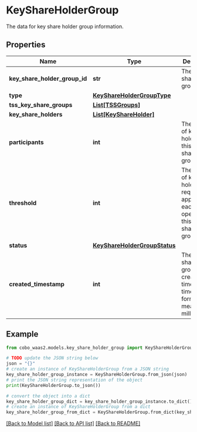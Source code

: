 # KeyShareHolderGroup

The data for key share holder group information.

## Properties

Name | Type | Description | Notes
------------ | ------------- | ------------- | -------------
**key_share_holder_group_id** | **str** | The key share holder group ID. | [optional] 
**type** | [**KeyShareHolderGroupType**](KeyShareHolderGroupType.md) |  | [optional] 
**tss_key_share_groups** | [**List[TSSGroups]**](TSSGroups.md) |  | [optional] 
**key_share_holders** | [**List[KeyShareHolder]**](KeyShareHolder.md) |  | [optional] 
**participants** | **int** | The number of key share holders in this key share holder group. | [optional] 
**threshold** | **int** | The number of key share holders required to approve each operation in this key share holder group. | [optional] 
**status** | [**KeyShareHolderGroupStatus**](KeyShareHolderGroupStatus.md) |  | [optional] 
**created_timestamp** | **int** | The key share holder group&#39;s creation time in Unix timestamp format, measured in milliseconds. | [optional] 

## Example

```python
from cobo_waas2.models.key_share_holder_group import KeyShareHolderGroup

# TODO update the JSON string below
json = "{}"
# create an instance of KeyShareHolderGroup from a JSON string
key_share_holder_group_instance = KeyShareHolderGroup.from_json(json)
# print the JSON string representation of the object
print(KeyShareHolderGroup.to_json())

# convert the object into a dict
key_share_holder_group_dict = key_share_holder_group_instance.to_dict()
# create an instance of KeyShareHolderGroup from a dict
key_share_holder_group_from_dict = KeyShareHolderGroup.from_dict(key_share_holder_group_dict)
```
[[Back to Model list]](../README.md#documentation-for-models) [[Back to API list]](../README.md#documentation-for-api-endpoints) [[Back to README]](../README.md)


